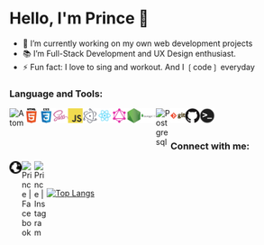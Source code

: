 # Hello, I'm Prince 👋

- 🔭 I’m currently working on my own web development projects
- 📚 I’m Full-Stack Development and UX Design enthusiast.
- ⚡ Fun fact: I love to sing and workout. And I ❲code❳ everyday

### Language and Tools:
<img align="left" alt="Atom" width="26px" src="https://github.com/haideralipunjabi/atom-icons/blob/master/svg/social_medium.svg" />
<img align="left" alt="HTML5" width="26px" src="https://raw.githubusercontent.com/github/explore/80688e429a7d4ef2fca1e82350fe8e3517d3494d/topics/html/html.png" />
<img align="left" alt="CSS3" width="26px" src="https://raw.githubusercontent.com/github/explore/80688e429a7d4ef2fca1e82350fe8e3517d3494d/topics/css/css.png" />
<img align="left" alt="Sass" width="26px" src="https://raw.githubusercontent.com/github/explore/80688e429a7d4ef2fca1e82350fe8e3517d3494d/topics/sass/sass.png" />
<img align="left" alt="JavaScript" width="26px" src="https://raw.githubusercontent.com/github/explore/80688e429a7d4ef2fca1e82350fe8e3517d3494d/topics/javascript/javascript.png" />
<img align="left" alt="Electron" width="26px"
src="https://raw.githubusercontent.com/github/explore/80688e429a7d4ef2fca1e82350fe8e3517d3494d/topics/electron/electron.png"/>
<img align="left" alt="React" width="26px" src="https://raw.githubusercontent.com/github/explore/80688e429a7d4ef2fca1e82350fe8e3517d3494d/topics/react/react.png" />
<img align="left" alt="GraphQL" width="26px" src="https://raw.githubusercontent.com/github/explore/80688e429a7d4ef2fca1e82350fe8e3517d3494d/topics/graphql/graphql.png" />
<img align="left" alt="Node.js" width="26px" src="https://raw.githubusercontent.com/github/explore/80688e429a7d4ef2fca1e82350fe8e3517d3494d/topics/nodejs/nodejs.png" />
<img align="left" alt="MongoDB" width="26px" src="https://raw.githubusercontent.com/github/explore/80688e429a7d4ef2fca1e82350fe8e3517d3494d/topics/mongodb/mongodb.png"/>
<img align="left" alt="Postgresql" width="26px" src="https://img.icons8.com/color/50/000000/postgreesql.png"/>
<img align="left" alt="Git" width="26px" src="https://raw.githubusercontent.com/github/explore/80688e429a7d4ef2fca1e82350fe8e3517d3494d/topics/git/git.png" />
<img align="left" alt="GitHub" width="26px" src="https://raw.githubusercontent.com/github/explore/78df643247d429f6cc873026c0622819ad797942/topics/github/github.png" />
<img align="left" alt="Terminal" width="26px" src="https://raw.githubusercontent.com/github/explore/80688e429a7d4ef2fca1e82350fe8e3517d3494d/topics/terminal/terminal.png" />

<br/>
<br/>

### Connect with me:
[<img align="left" alt="Prince" width="22px" src="https://raw.githubusercontent.com/iconic/open-iconic/master/svg/globe.svg" />][website]
[<img align="left" alt="Prince | Facebook" width="22px" src="https://cdn.jsdelivr.net/npm/simple-icons@v3/icons/facebook.svg" />][facebook]
[<img align="left" alt="Prince | Instagram" width="22px" src="https://cdn.jsdelivr.net/npm/simple-icons@v3/icons/instagram.svg" />][instagram]

<br/>
<br/>

[![Top Langs](https://github-readme-stats.vercel.app/api/top-langs/?username=PrinceSP&layout=compact)](https://github.com/princesp/github-readme-stats)

[website]: https://princesp.github.io/prince-slandingpage
[instagram]: https://www.instagram.com/javascript_programmer
[facebook]: https://www.facebook.com/121034026a2603
